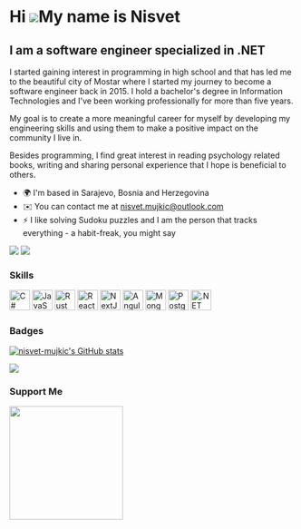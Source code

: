 Hi ![](https://user-images.githubusercontent.com/18350557/176309783-0785949b-9127-417c-8b55-ab5a4333674e.gif)My name is Nisvet
==============================================================================================================================

I am a software engineer specialized in .NET
--------------------------------------------

I started gaining interest in programming in high school and that has led me to the beautiful city of Mostar where I started my journey to become a software engineer back in 2015. I hold a bachelor's degree in Information Technologies and I've been working professionally for more than five years.

My goal is to create a more meaningful career for myself by developing my engineering skills and using them to make a positive impact on the community I live in.

Besides programming, I find great interest in reading psychology related books, writing and sharing personal experience that I hope is beneficial to others.

*   🌍  I'm based in Sarajevo, Bosnia and Herzegovina
*   ✉️  You can contact me at [nisvet.mujkic@outlook.com](mailto:nisvet.mujkic@outlook.com)
*   ⚡  I like solving Sudoku puzzles and I am the person that tracks everything - a habit-freak, you might say

<a href="https://www.github.com/nisvet-mujkic" target="_blank" rel="noreferrer"><img
                  src="https://img.shields.io/github/followers/nisvet-mujkic?logo=github&style=for-the-badge&color=0891b2&labelColor=1c1917" /></a>
<a href="https://www.twitter.com/nisvetmujkic" target="_blank" rel="noreferrer"><img
                  src="https://img.shields.io/twitter/follow/nisvetmujkic?logo=twitter&style=for-the-badge&color=0891b2&labelColor=1c1917"
                /></a>

### Skills 
<p align="left">
<a href="https://docs.microsoft.com/en-us/dotnet/csharp/" target="_blank" rel="noreferrer"><img src="https://raw.githubusercontent.com/danielcranney/readme-generator/main/public/icons/skills/csharp-colored.svg" width="36" height="36" alt="C#" /></a>
<a href="https://developer.mozilla.org/en-US/docs/Web/JavaScript" target="_blank" rel="noreferrer"><img src="https://raw.githubusercontent.com/danielcranney/readme-generator/main/public/icons/skills/javascript-colored.svg" width="36" height="36" alt="JavaScript" /></a>
<a href="https://www.rust-lang.org/" target="_blank" rel="noreferrer"><img src="https://raw.githubusercontent.com/danielcranney/readme-generator/main/public/icons/skills/rust-colored.svg" width="36" height="36" alt="Rust" /></a>
<a href="https://reactjs.org/" target="_blank" rel="noreferrer"><img src="https://raw.githubusercontent.com/danielcranney/readme-generator/main/public/icons/skills/react-colored.svg" width="36" height="36" alt="React" /></a>
<a href="https://nextjs.org/docs" target="_blank" rel="noreferrer"><img src="https://raw.githubusercontent.com/danielcranney/readme-generator/main/public/icons/skills/nextjs-colored.svg" width="36" height="36" alt="NextJs" /></a>
<a href="https://angular.io/" target="_blank" rel="noreferrer"><img src="https://raw.githubusercontent.com/danielcranney/readme-generator/main/public/icons/skills/angularjs-colored.svg" width="36" height="36" alt="Angular" /></a>
<a href="https://www.mongodb.com/" target="_blank" rel="noreferrer"><img src="https://raw.githubusercontent.com/danielcranney/readme-generator/main/public/icons/skills/mongodb-colored.svg" width="36" height="36" alt="MongoDB" /></a>
<a href="https://www.postgresql.org/" target="_blank" rel="noreferrer"><img src="https://raw.githubusercontent.com/danielcranney/readme-generator/main/public/icons/skills/postgresql-colored.svg" width="36" height="36" alt="PostgreSQL" /></a>
<a href="https://dotnet.microsoft.com/en-us/" target="_blank" rel="noreferrer"><img src="https://raw.githubusercontent.com/danielcranney/readme-generator/main/public/icons/skills/dot-net-colored.svg" width="36" height="36" alt=".NET" /></a>
</p>

### Badges

<a href="http://www.github.com/nisvet-mujkic"><img src="https://github-readme-stats.vercel.app/api?username=nisvet-mujkic&show_icons=true&hide=&count_private=true&title_color=0891b2&text_color=ffffff&icon_color=0891b2&bg_color=1c1917&hide_border=true&show_icons=true" alt="nisvet-mujkic's GitHub stats" /></a>

<a href="http://www.github.com/nisvet-mujkic"><img src="https://github-readme-streak-stats.herokuapp.com/?user=nisvet-mujkic&stroke=ffffff&background=1c1917&ring=0891b2&fire=0891b2&currStreakNum=ffffff&currStreakLabel=0891b2&sideNums=ffffff&sideLabels=ffffff&dates=ffffff&hide_border=true" /></a>

### Support Me
<a href="https://www.buymeacoffee.com/nisvetmujkic"><img src="https://cdn.buymeacoffee.com/buttons/v2/default-yellow.png" width="200" /></a>
